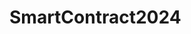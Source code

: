 # SmartContract2024

<!-- Donation
BEP: 0x14bD14720Ee8f0DA3267aFd90c4E8eA0eaf79faC
ERC: 0x66b37234b9Cf5a7fBBDA45076e70164962dc7c8D




TRC-Large: TBYxmMz9ZHinEdQQYBqWzjBYvxh1QXC3vf
-->
